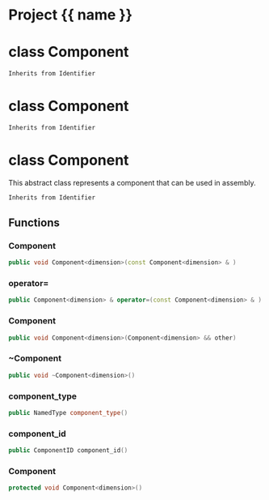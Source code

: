 <script setup>
import {useRoute} from 'vitepress'
const {path} = useRoute()
const tokens = path.split('/')
const words = tokens[2].split('-');
for (let i = 0; i < words.length; i++) {
    words[i] = words[i].charAt(0).toUpperCase() + words[i].slice(1);
    words[i] = words[i].replace('geode', 'Geode')
}
const name = words.join('-');
</script>
# Project {{ name }}

# class Component


```cpp
Inherits from Identifier
```



# class Component


```cpp
Inherits from Identifier
```



# class Component


 This abstract class represents a component that can be used in assembly.



```cpp
Inherits from Identifier
```



## Functions

### Component

```cpp
public void Component<dimension>(const Component<dimension> & )
```


### operator=

```cpp
public Component<dimension> & operator=(const Component<dimension> & )
```


### Component

```cpp
public void Component<dimension>(Component<dimension> && other)
```


### ~Component

```cpp
public void ~Component<dimension>()
```


### component_type

```cpp
public NamedType component_type()
```

### component_id

```cpp
public ComponentID component_id()
```


### Component

```cpp
protected void Component<dimension>()
```





